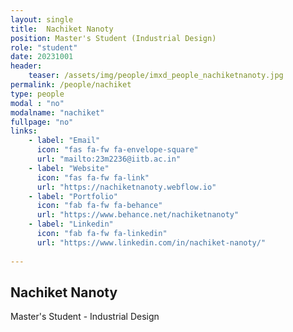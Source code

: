 ```yaml
---
layout: single
title:  Nachiket Nanoty
position: Master's Student (Industrial Design)
role: "student"
date: 20231001
header:
    teaser: /assets/img/people/imxd_people_nachiketnanoty.jpg
permalink: /people/nachiket
type: people
modal : "no"
modalname: "nachiket"
fullpage: "no"
links:
    - label: "Email"
      icon: "fas fa-fw fa-envelope-square"
      url: "mailto:23m2236@iitb.ac.in"
    - label: "Website"
      icon: "fas fa-fw fa-link"
      url: "https://nachiketnanoty.webflow.io"
    - label: "Portfolio"
      icon: "fab fa-fw fa-behance"
      url: "https://www.behance.net/nachiketnanoty"
    - label: "Linkedin"
      icon: "fab fa-fw fa-linkedin"
      url: "https://www.linkedin.com/in/nachiket-nanoty/"
      
---
```


## Nachiket Nanoty
Master's Student - Industrial Design

